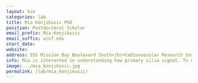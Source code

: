 ```yaml
---
layout: bio
categories: lab
title: Mia Konjikusic PhD
position: Postdoctoral Scholar
email_prefix: Mia.Konjikusic
email_suffix: ucsf.edu
start_date:
website:
address: 555 Mission Bay Boulevard South</br>Cadiovascular Research Institute, 384E </br>San Francisco, CA 94158</br>
info: Mia is interested in understanding how primary cilia signal. To date, there have been 33 G-Protein Coupled Receptors that localize specifically to the primary ciliary membrane, and not the rest of the cell. We have yet to understand the rules behind this specific localization. Mia is interested in how these GPCRs localize to the cilium, what signaling pathways they affect in the cilium, and how these contribute to overall organismal health in the body.
image: ../mia_konjikusic.jpg
permalink: /lab/mia_konjikusic/
---
```

